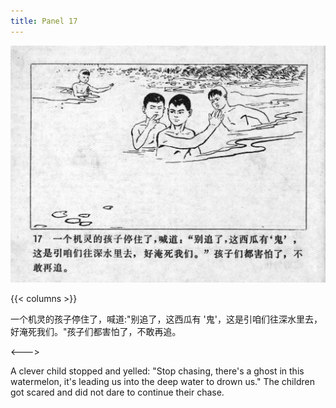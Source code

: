 ```yaml
---
title: Panel 17
---
```


![niqiu page](./../../../images/niqiu/seifert0397_nqkg_0021_017.jpg)

{{< columns >}}

一个机灵的孩子停住了，喊道:"别追了，这西瓜有 \'鬼\'，这是引咱们往深水里去，好淹死我们。"孩子们都害怕了，不敢再追。

<--->

A clever child stopped and yelled: "Stop chasing, there's a ghost in this watermelon, it's leading us into the deep water to drown us." The children got scared and did not dare to continue their chase.